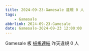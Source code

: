 ```yaml
---
title: 2024-09-23-Gamesale 違規 0 人
tags:
    - Gamesale
abbrlink: 2024-09-23-Gamesale
date: Gamesale-2024-09-23 12:00:00
---
```

Gamesale 板 [板規連結](https://www.ptt.cc/bbs/Gossiping/M.1637425085.A.07D.html)
昨天違規 0 人
